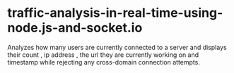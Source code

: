 # traffic-analysis-in-real-time-using-node.js-and-socket.io
Analyzes how many users are currently connected to a server and displays their count , ip address , the url they are currently working on and timestamp while rejecting any cross-domain connection attempts.
